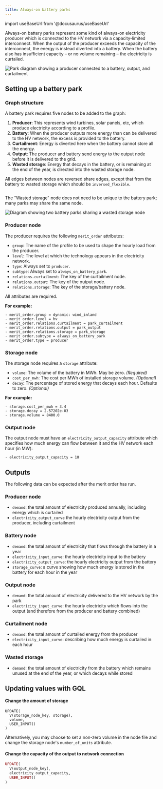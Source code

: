 ```yaml
---
title: Always-on battery parks
---
```


import useBaseUrl from '@docusaurus/useBaseUrl'

Always-on battery parks represent some kind of always-on electricity producer which is connected to the HV network via a capacity-limited interconnect. When the output of the producer exceeds the capacity of the interconnect, the energy is instead diverted into a battery. When the battery also has insufficient capacity – or no volume remaining – the electricity is curtailed.

<div style={{ textAlign: "center" }}>
  <img
    alt="Park diagram showing a producer connected to a battery, output, and curtailment"
    src={useBaseUrl("/img/docs/contrib/always-on-battery-park.png")}
  />
</div>

## Setting up a battery park

### Graph structure

A battery park requires five nodes to be added to the graph:

1. **Producer**: This represents wind turbines, solar panels, etc, which produce electricity according to a profile.
2. **Battery**: When the producer outputs more energy than can be delivered to the HV network, the excess is provided to the battery.
3. **Curtailment**: Energy is diverted here when the battery cannot store all the energy.
4. **Output**: The producer and battery send energy to the output node before it is delivered to the grid.
5. **Wasted storage**: Energy that decays in the battery, or is remaining at the end of the year, is directed into the wasted storage node.

All edges between nodes are reversed share edges, except that from the battery to wasted storage which should be `inversed_flexible`.

<div style={{ textAlign: "center" }}>
  <img
    alt=""
    src={useBaseUrl("/img/docs/contrib/always-on-battery-park-edges.png")}
  />
</div>

The "Wasted storage" node does not need to be unique to the battery park; many parks may share the same node.

<div style={{ textAlign: "center" }}>
  <img
    alt="Diagram showing two battery parks sharing a wasted storage node"
    src={useBaseUrl("/img/docs/contrib/always-on-battery-park-shared.png")}
  />
</div>

### Producer node

The producer requires the following `merit_order` attributes:

* `group`: The name of the profile to be used to shape the hourly load from the producer.
* `level`: The level at which the technology appears in the electricity network.
* `type`: Always set to `producer`.
* `subtype`: Always set to `always_on_battery_park`.
* `relations.curtailment`: The key of the curtailment node.
* `relations.output`: The key of the output node.
* `relations.storage`: The key of the storage/battery node.

All attributes are required.

**For example:**

```
- merit_order.group = dynamic: wind_inland
- merit_order.level = hv
- merit_order.relations.curtailment = park_curtailment
- merit_order.relations.output = park_output
- merit_order.relations.storage = park_storage
- merit_order.subtype = always_on_battery_park
- merit_order.type = producer
```

### Storage node

The storage node requires a `storage` attribute:

* `volume`: The volume of the battery in MWh. May be zero. *(Required)*
* `cost_per_mwh`: The cost per MWh of installed storage volume. *(Optional)*
* `decay`: The percentage of stored energy that decays each hour. Defaults to zero. *(Optional)*

**For example:**

```
- storage.cost_per_mwh = 3.4
- storage.decay = 2.57202e-03
- storage.volume = 8400.0
```

### Output node

The output node must have an `electricity_output_capacity` attribute which specifies how much energy can flow between it and the HV network each hour (in MW):

```
- electricity_output_capacity = 10
```

## Outputs

The following data can be expected after the merit order has run.

### Producer node

* `demand`: the total amount of electricity produced annually, including energy which is curtailed
* `electricity_output_curve` the hourly electricity output from the producer, including curtailment

### Battery node

* `demand`: the total amount of electricity that flows through the battery in a year
* `electricity_input_curve`: the hourly electricity input to the battery
* `electricity_output_curve`: the hourly electricity output from the battery
* `storage_curve`: a curve showing how much energy is stored in the battery for each hour in the year

### Output node

* `demand`: the total amount of electricity delivered to the HV network by the park
* `electricity_input_curve`: the hourly electricity which flows into the output (and therefore from the producer and battery combined)

### Curtailment node

* `demand`: the total amount of curtailed energy from the producer
* `electricity_input_curve`: describing how much energy is curtailed in each hour

### Wasted storage

* `demand`: the total amount of electricity from the battery which remains unused at the end of the year, or which decays while stored

## Updating values with GQL

#### Change the amount of storage

```
UPDATE(
  V(storage_node_key, storage),
  volume,
  USER_INPUT()
)
```

Alternatively, you may choose to set a non-zero volume in the node file and change the storage node's `number_of_units` attribute.

#### Change the capacity of the output to network connection

```ruby
UPDATE(
  V(output_node_key),
  electricity_output_capacity,
  USER_INPUT()
)
```
